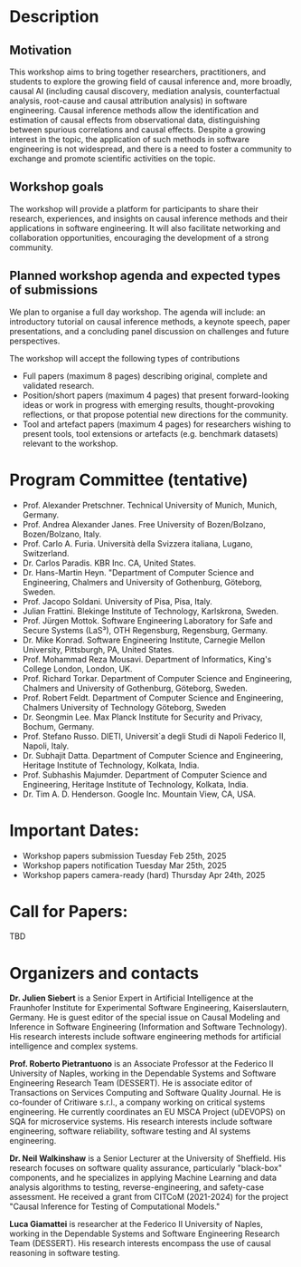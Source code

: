# Description

## Motivation
This workshop aims to bring together researchers, practitioners, and students to explore the growing field of causal inference and, more broadly, causal AI (including causal discovery, mediation analysis, counterfactual analysis, root-cause and causal attribution analysis) in software engineering. Causal inference methods allow the identification and estimation of causal effects from observational data, distinguishing between spurious correlations and causal effects. Despite a growing interest in the topic, the application of such methods in software engineering is not widespread, and there is a need to foster a community to exchange and promote scientific activities on the topic.

## Workshop goals
The workshop will provide a platform for participants to share their research, experiences, and insights on causal inference methods and their applications in software engineering. It will also facilitate networking and collaboration opportunities, encouraging the development of a strong community.

## Planned workshop agenda and expected types of submissions

We plan to organise a full day workshop. The agenda will include: an introductory tutorial on causal inference methods, a keynote speech, paper presentations, and a concluding panel discussion on challenges and future perspectives.


The workshop will accept the following types of contributions

- Full papers (maximum 8 pages) describing original, complete and validated research.
- Position/short papers (maximum 4 pages) that present forward-looking ideas or work in progress with emerging results, thought-provoking reflections, or that propose potential new directions for the community.
- Tool and artefact papers (maximum 4 pages) for researchers wishing to present tools, tool extensions or artefacts (e.g. benchmark datasets) relevant to the workshop.

# Program Committee (tentative)

- Prof. Alexander Pretschner. Technical University of Munich, Munich, Germany.
- Prof. Andrea Alexander Janes. Free University of Bozen/Bolzano, Bozen/Bolzano, Italy. 
- Prof. Carlo A. Furia. Università della Svizzera italiana, Lugano, Switzerland.
- Dr. Carlos Paradis. KBR Inc. CA, United States.
- Dr. Hans-Martin Heyn. "Department of Computer Science and Engineering, Chalmers and University of Gothenburg, Göteborg, Sweden.
- Prof. Jacopo Soldani. University of Pisa, Pisa, Italy.
- Julian Frattini. Blekinge Institute of Technology, Karlskrona, Sweden.
- Prof. Jürgen Mottok. Software Engineering Laboratory for Safe and Secure Systems (LaS³), OTH Regensburg, Regensburg, Germany.
- Dr. Mike Konrad. Software Engineering Institute, Carnegie Mellon University, Pittsburgh, PA, United States.
- Prof. Mohammad Reza Mousavi. Department of Informatics, King's College London, London, UK.
- Prof. Richard Torkar. Department of Computer Science and Engineering, Chalmers and University of Gothenburg, Göteborg, Sweden.
- Prof. Robert Feldt. Department of Computer Science and Engineering, Chalmers University of Technology Göteborg, Sweden
- Dr. Seongmin Lee. Max Planck Institute for Security and Privacy, Bochum, Germany.
- Prof. Stefano Russo. DIETI, Universit`a degli Studi di Napoli Federico II, Napoli, Italy.
- Dr. Subhajit Datta. Department of Computer Science and Engineering, Heritage Institute of Technology, Kolkata, India.
- Prof. Subhashis Majumder. Department of Computer Science and Engineering, Heritage Institute of Technology, Kolkata, India.
- Dr. Tim A. D. Henderson. Google Inc. Mountain View, CA, USA.


# Important Dates:

- Workshop papers submission Tuesday Feb 25th, 2025
- Workshop papers notification Tuesday Mar 25th, 2025
- Workshop papers camera-ready (hard) Thursday Apr 24th, 2025

# Call for Papers:

TBD


# Organizers and contacts

**Dr. Julien Siebert** is a Senior Expert in Artificial Intelligence at the Fraunhofer Institute for Experimental Software Engineering, Kaiserslautern, Germany. He is guest editor of the special issue on Causal Modeling and Inference in Software Engineering (Information and Software Technology). His research interests include software engineering methods for artificial intelligence and complex systems.

**Prof. Roberto Pietrantuono** is an Associate Professor at the Federico II University of Naples, working in the Dependable Systems and Software Engineering Research Team (DESSERT). He is associate editor of Transactions on Services Computing and Software Quality Journal. He is co-founder of Critiware s.r.l., a company working on critical systems engineering. He currently coordinates an EU MSCA Project (uDEVOPS) on SQA for microservice systems. His research interests include software engineering, software reliability, software testing and AI systems engineering. 

**Dr. Neil Walkinshaw** is a Senior Lecturer at the University of Sheffield. His research focuses on software quality assurance, particularly "black-box" components, and he specializes in applying Machine Learning and data analysis algorithms to testing, reverse-engineering, and safety-case assessment. He received a grant from CITCoM (2021-2024) for the project "Causal Inference for Testing of Computational Models."

**Luca Giamattei** is researcher at the Federico II University of Naples, working in the Dependable Systems and Software Engineering Research Team (DESSERT). His research interests encompass the use of causal reasoning in software testing.

